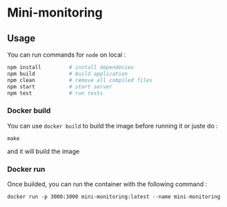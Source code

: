 # Mini-monitoring

## Usage

You can run commands for `node` on local :

```bash
npm install         # install dependecies 
npm build           # build application
npm clean           # remove all compiled files      
npm start           # start server   
npm test            # run tests          
```

###  Docker build

You can use `docker build` to build the image before running it or juste do :

    make

and it will build the image

### Docker run

Once builded, you can run the container with the following command :

    docker run -p 3000:3000 mini-monitoring:latest --name mini-monitoring